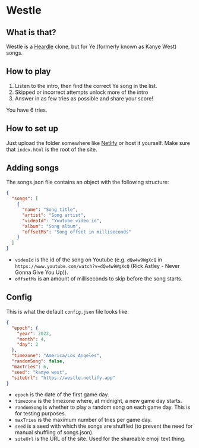 # Westle

## What is that?

Westle is a [Heardle](https://www.heardle.app) clone, but for Ye (formerly known
as Kanye West) songs.

## How to play

1. Listen to the intro, then find the correct Ye song in the list.
2. Skipped or incorrect attempts unlock more of the intro
3. Answer in as few tries as possible and share your score!

You have 6 tries.

## How to set up

Just upload the folder somewhere like [Netlify](https://netlify.com/) or host it
yourself. Make sure that `index.html` is the root of the site.

## Adding songs

The songs.json file contains an object with the following structure:

```json
{
  "songs": [
    {
      "name": "Song title",
      "artist": "Song artist",
      "videoId": "Youtube video id",
      "album": "Song album",
      "offsetMs": "Song offset in milliseconds"
    }
  ]
}
```

- `videoId` is the id of the song on Youtube (e.g. `dQw4w9WgXcQ` in
  `https://www.youtube.com/watch?v=dQw4w9WgXcQ` (Rick Astley - Never Gonna Give
  You Up)).
- `offsetMs` is an amount of milliseconds to skip before the song starts.

## Config

This is what the default `config.json` file looks like:

```json
{
  "epoch": {
    "year": 2022,
    "month": 4,
    "day": 2
  },
  "timezone": "America/Los_Angeles",
  "randomSong": false,
  "maxTries": 6,
  "seed": "kanye west",
  "siteUrl": "https://westle.netlify.app"
}
```

- `epoch` is the date of the first game day.
- `timezone` is the timezone where, at midnight, a new game day starts.
- `randomSong` is whether to play a random song on each game day. This is for
  testing purposes.
- `maxTries` is the maximum number of tries per game day.
- `seed` is a seed with which the songs are shuffled (to prevent the need for
  manual shuffling of songs.json).
- `siteUrl` is the URL of the site. Used for the shareable emoji text thing.
